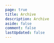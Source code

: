 ```yaml
---
page: true
title: Archive
description: Archive
aside: false
comment: false
lastUpdated: false
---
```


<Archives/>
